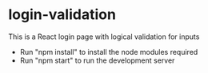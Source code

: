 # login-validation
This is a React login page with logical validation for inputs
- Run "npm install" to install the node modules required
- Run "npm start" to run the development server
